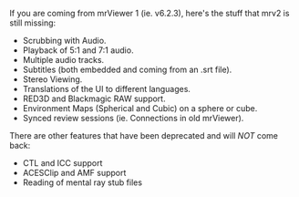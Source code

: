 If you are coming from mrViewer 1 (ie. v6.2.3), here's the stuff that
mrv2 is still missing:

- Scrubbing with Audio.
- Playback of 5:1 and 7:1 audio.
- Multiple audio tracks.
- Subtitles (both embedded and coming from an .srt file).
- Stereo Viewing.
- Translations of the UI to different languages.
- RED3D and Blackmagic RAW support.
- Environment Maps (Spherical and Cubic) on a sphere or cube.
- Synced review sessions (ie. Connections in old mrViewer).

There are other features that have been deprecated and will *NOT* come back:

- CTL and ICC support
- ACESClip and AMF support
- Reading of mental ray stub files
